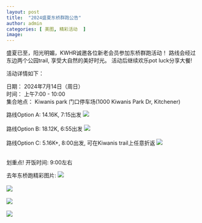 ```yaml
---
layout: post
title:  "2024盛夏东桥群跑公告"
author: admin
categories: [ 美图, 精彩活动  ]
image: 
---
```


盛夏已至，阳光明媚，KWHR诚邀各位新老会员参加东桥群跑活动！
路线会经过东边两个公园trail, 享受大自然的美好时光。
活动后继续欢乐pot luck分享大餐!

活动详情如下：

日期： 2024年7月14日（周日）<br/>
时间： 上午7:00 - 10:00<br/>
集合地点： Kiwanis park 门口停车场(1000 Kiwanis Park Dr, Kitchener)<br/>

路线Option A: 14.16K, 7:15出发
![](https://i.postimg.cc/xTyzphpH/f8a43d96c10a321e18ed517eba2f8ebd.jpg)<br/><br/>
路线Option B: 18.12K, 6:55出发
![](https://i.postimg.cc/qMdKL4w4/346bb14af856c641c8ff825973916e09.jpg)<br/><br/>
路线Option C: 5.16K+,  8:00出发, 可在Kiwanis trail上任意折返
![](https://i.postimg.cc/tgFhGLwy/5d6d0ebbfb906d5fff3c87e4008db1e9.jpg)<br/><br/>

划重点! 开饭时间: 9:00左右

去年东桥跑精彩图片:
![](https://i.postimg.cc/Gph33SjW/4e3d34bba2c84912bbbf8511172020a5.jpg)<br/><br/>
![](https://i.postimg.cc/pLvX4d5X/298f0da81f374384f4aeb43952db34de.jpg)<br/><br/>
![](https://i.postimg.cc/zftzyStV/5065a64f94ec2e809786ad730a80f287.jpg)<br/><br/>
![](https://i.postimg.cc/HktsgCb0/6e6330b0d549992cad4301233aa03435.jpg)<br/><br/>
